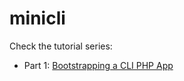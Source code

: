 # minicli

Check the tutorial series:
 - Part 1: [Bootstrapping a CLI PHP App](https://dev.to/erikaheidi/bootstrapping-a-cli-php-application-in-vanilla-php-4ee)
